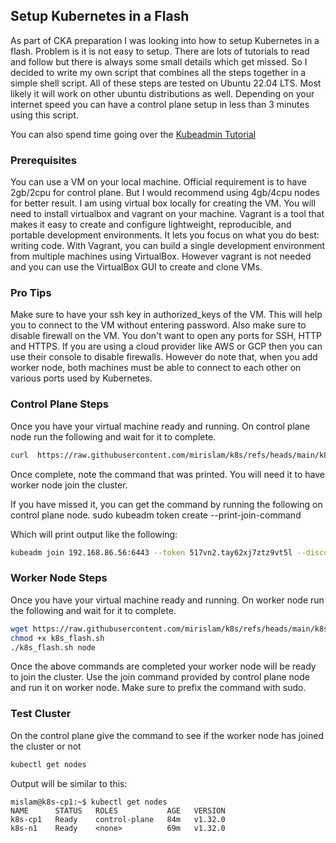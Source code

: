 ## Setup Kubernetes in a Flash

As part of CKA preparation I was looking into how to setup Kubernetes in a flash. Problem is it is not easy to setup. There are lots of tutorials to read and follow but there is always some small details which get missed. So I decided to write my own script that combines all the steps together in a simple shell script. All of these steps are tested on Ubuntu 22.04 LTS. Most likely it will work on other ubuntu distributions as well. Depending on your internet speed you can have a control plane setup in less than 3 minutes using this script.

You can also spend time going over the [Kubeadmin Tutorial](https://kubernetes.io/docs/setup/production-environment/tools/kubeadm/)

### Prerequisites

You can use a VM on your local machine. Official requirement is to have 2gb/2cpu for control plane. But I would recommend using 4gb/4cpu nodes for better result. I am using virtual box locally for creating the VM. You will need to install virtualbox and vagrant on your machine. Vagrant is a tool that makes it easy to create and configure lightweight, reproducible, and portable development environments. It lets you focus on what you do best: writing code. With Vagrant, you can build a single development environment from multiple machines using VirtualBox. However vagrant is not needed and you can use the VirtualBox GUI to create and clone VMs.

### Pro Tips

Make sure to have your ssh key in authorized_keys of the VM. This will help you to connect to the VM without entering password. Also make sure to disable firewall on the VM. You don't want to open any ports for SSH, HTTP and HTTPS. If you are using a cloud provider like AWS or GCP then you can use their console to disable firewalls. However do note that, when you add worker node, both machines must be able to connect to each other on various ports used by Kubernetes.

### Control Plane Steps

Once you have your virtual machine ready and running. On control plane node run the following and wait for it to complete.

```bash
curl  https://raw.githubusercontent.com/mirislam/k8s/refs/heads/main/k8s_flash.sh | sh -
```

Once complete, note the command that was printed. You will need it to have worker node join the cluster.

If you have missed it, you can get the command by running the following on control plane node.
sudo kubeadm token create --print-join-command

Which will print output like the following:

```bash 
kubeadm join 192.168.86.56:6443 --token 517vn2.tay62xj7ztz9vt5l --discovery-token-ca-cert-hash sha256:354e8853acba4cce0c0a532e97cb1f7b3a3ee96be9ff3a2a007ef8d152f58f81
```

### Worker Node Steps

Once you have your virtual machine ready and running. On worker node run the following and wait for it to complete.

```bash
wget https://raw.githubusercontent.com/mirislam/k8s/refs/heads/main/k8s_flash.sh
chmod +x k8s_flash.sh
./k8s_flash.sh node
```

Once the above commands are completed your worker node will be ready to join the cluster. Use the join command provided by control plane node and run it on worker node. Make sure to prefix the command with sudo.

### Test Cluster

On the control plane give the command to see if the worker node has joined the cluster or not

```bash 
kubectl get nodes
```

Output will be similar to this:

```
mislam@k8s-cp1:~$ kubectl get nodes
NAME      STATUS   ROLES           AGE   VERSION
k8s-cp1   Ready    control-plane   84m   v1.32.0
k8s-n1    Ready    <none>          69m   v1.32.0
```




